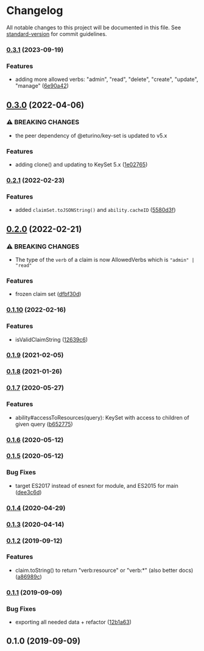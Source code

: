 # Changelog

All notable changes to this project will be documented in this file. See [standard-version](https://github.com/conventional-changelog/standard-version) for commit guidelines.

### [0.3.1](https://github.com/eturino/claims.ts/compare/v0.3.0...v0.3.1) (2023-09-19)


### Features

* adding more allowed verbs: "admin", "read", "delete", "create", "update", "manage" ([6e90a42](https://github.com/eturino/claims.ts/commit/6e90a42a9fc6f7b59d26ffd93b78ef9b35050322))

## [0.3.0](https://github.com/eturino/claims.ts/compare/v0.2.1...v0.3.0) (2022-04-06)


### ⚠ BREAKING CHANGES

* the peer dependency of @eturino/key-set is updated to v5.x

### Features

* adding clone() and updating to KeySet 5.x ([1e02765](https://github.com/eturino/claims.ts/commit/1e02765af382e53851c433458328b50340be7edb))

### [0.2.1](https://github.com/eturino/claims.ts/compare/v0.2.0...v0.2.1) (2022-02-23)


### Features

* added `claimSet.toJSONString()` and `ability.cacheID` ([5580d3f](https://github.com/eturino/claims.ts/commit/5580d3f83ca0680cd4b49d5447128f0d5034317a))

## [0.2.0](https://github.com/eturino/claims.ts/compare/v0.1.10...v0.2.0) (2022-02-21)


### ⚠ BREAKING CHANGES

* The type of the `verb` of a claim is now AllowedVerbs which is `"admin" | "read"`

### Features

* frozen claim set ([dfbf30d](https://github.com/eturino/claims.ts/commit/dfbf30d278dd18fbbbbeee33a8e7e2c50bfd5fd1))

### [0.1.10](https://github.com/eturino/claims.ts/compare/v0.1.9...v0.1.10) (2022-02-16)


### Features

* isValidClaimString ([12639c6](https://github.com/eturino/claims.ts/commit/12639c69c07d838705ec01c1ac414c823f177b91))

### [0.1.9](https://github.com/eturino/claims.ts/compare/v0.1.8...v0.1.9) (2021-02-05)

### [0.1.8](https://github.com/eturino/claims.ts/compare/v0.1.7...v0.1.8) (2021-01-26)

### [0.1.7](https://github.com/eturino/claims.ts/compare/v0.1.6...v0.1.7) (2020-05-27)


### Features

* ability#accessToResources(query): KeySet<string> with access to children of given query ([b652775](https://github.com/eturino/claims.ts/commit/b65277529c565f0d0d9ba30b9d0b1b83695d5321))

### [0.1.6](https://github.com/eturino/claims.ts/compare/v0.1.5...v0.1.6) (2020-05-12)

### [0.1.5](https://github.com/eturino/claims.ts/compare/v0.1.4...v0.1.5) (2020-05-12)


### Bug Fixes

* target ES2017 instead of esnext for module, and ES2015 for main ([dee3c6d](https://github.com/eturino/claims.ts/commit/dee3c6dc869c2c7f9a9a28f4038027c20c4c9765))

### [0.1.4](https://github.com/eturino/claims.ts/compare/v0.1.3...v0.1.4) (2020-04-29)

### [0.1.3](https://github.com/eturino/claims.ts/compare/v0.1.2...v0.1.3) (2020-04-14)

### [0.1.2](https://github.com/eturino/claims.ts/compare/v0.1.1...v0.1.2) (2019-09-12)


### Features

* claim.toString() to return "verb:resource" or "verb:*" (also better docs) ([a86989c](https://github.com/eturino/claims.ts/commit/a86989c))

### [0.1.1](https://github.com/eturino/claims.ts/compare/v0.1.0...v0.1.1) (2019-09-09)


### Bug Fixes

* exporting all needed data + refactor ([12b1a63](https://github.com/eturino/claims.ts/commit/12b1a63))

## 0.1.0 (2019-09-09)
